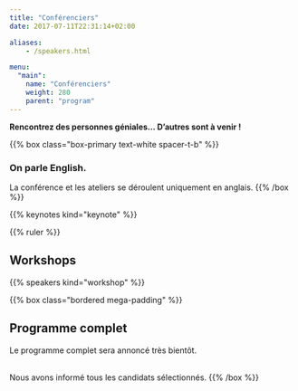 ```yaml
---
title: "Conférenciers"
date: 2017-07-11T22:31:14+02:00

aliases:
    - /speakers.html

menu:
  "main":
    name: "Conférenciers"
    weight: 280
    parent: "program"
---
```

**Rencontrez des personnes géniales… D’autres sont à venir !**

{{% box class="box-primary text-white spacer-t-b" %}}
### On parle English.
La conférence et les ateliers se déroulent uniquement en anglais. 
{{% /box %}}

{{% keynotes kind="keynote" %}}


{{% ruler %}}

## Workshops
{{% speakers kind="workshop" %}}

{{% box class="bordered mega-padding" %}}
## Programme complet
Le programme complet sera annoncé très bientôt.<br><br>

Nous avons informé tous les candidats sélectionnés.</small>
{{% /box %}}
